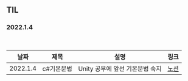 ## TIL

### 2022.1.4

<br/>

| 날짜 | 제목  | 설명              | 링크     |
| ---- | ----- | ----------------- | -------- |
| 2022.1.4 | c#기본문법 | Unity 공부에 앞선 기본문법 숙지 | [노션](https://plaid-breakfast-07b.notion.site/C-2-43130fbc02004a71bcf25301a3d5f801) |
